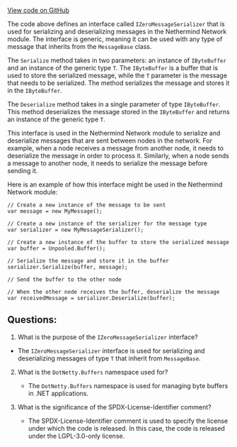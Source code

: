 [View code on GitHub](https://github.com/nethermindeth/nethermind/Nethermind.Network/IZeroMessageSerializer.cs)

The code above defines an interface called `IZeroMessageSerializer` that is used for serializing and deserializing messages in the Nethermind Network module. The interface is generic, meaning it can be used with any type of message that inherits from the `MessageBase` class.

The `Serialize` method takes in two parameters: an instance of `IByteBuffer` and an instance of the generic type `T`. The `IByteBuffer` is a buffer that is used to store the serialized message, while the `T` parameter is the message that needs to be serialized. The method serializes the message and stores it in the `IByteBuffer`.

The `Deserialize` method takes in a single parameter of type `IByteBuffer`. This method deserializes the message stored in the `IByteBuffer` and returns an instance of the generic type `T`.

This interface is used in the Nethermind Network module to serialize and deserialize messages that are sent between nodes in the network. For example, when a node receives a message from another node, it needs to deserialize the message in order to process it. Similarly, when a node sends a message to another node, it needs to serialize the message before sending it.

Here is an example of how this interface might be used in the Nethermind Network module:

```
// Create a new instance of the message to be sent
var message = new MyMessage();

// Create a new instance of the serializer for the message type
var serializer = new MyMessageSerializer();

// Create a new instance of the buffer to store the serialized message
var buffer = Unpooled.Buffer();

// Serialize the message and store it in the buffer
serializer.Serialize(buffer, message);

// Send the buffer to the other node

// When the other node receives the buffer, deserialize the message
var receivedMessage = serializer.Deserialize(buffer);
```
## Questions: 
 1. What is the purpose of the `IZeroMessageSerializer` interface?
   - The `IZeroMessageSerializer` interface is used for serializing and deserializing messages of type `T` that inherit from `MessageBase`.

2. What is the `DotNetty.Buffers` namespace used for?
   - The `DotNetty.Buffers` namespace is used for managing byte buffers in .NET applications.

3. What is the significance of the SPDX-License-Identifier comment?
   - The SPDX-License-Identifier comment is used to specify the license under which the code is released. In this case, the code is released under the LGPL-3.0-only license.